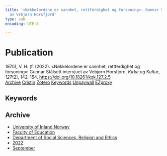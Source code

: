 ```yaml
---
title: '«Nøkkelordene er sannhet, rettferdighet og forsoning»: Gunnar Stålsett intervjuet
  av Vebjørn Horsfjord'
type: pub
encoding: UTF-8

---
```

<h1>Publication</h1>
<article id="csl-bib-container-29BGAJUN" class="csl-bib-container">
  <div class="csl-bib-body"> <div class="csl-entry">1970), V. H. (f. (2022). «Nøkkelordene er sannhet, rettferdighet og forsoning»: Gunnar Stålsett intervjuet av Vebjørn Horsfjord. <i>Kirke og Kultur</i>, <i>127</i>(2), 142–154. <a href="https://doi.org/10.18261/kok.127.2.5">https://doi.org/10.18261/kok.127.2.5</a></div> </div>
  <div class="csl-bib-buttons">
    <a href="#taxonomy-article-29BGAJUN" alt="archive" class="csl-bib-button">Archive</a>
    <a href="https://app.cristin.no/results/show.jsf?id=2052669" alt="Cristin" class="csl-bib-button">Cristin</a>
    <a href="http://zotero.org/groups/5881554/items/29BGAJUN" alt="Zotero" class="csl-bib-button">Zotero</a>
    <a href="#keywords-article-29BGAJUN" alt="keywords" class="csl-bib-button">Keywords</a>
    <a href="https://doi.org/10.18261/kok.127.2.5" alt="Unpaywall" class="csl-bib-button">Unpaywall</a>
    <a href="https://doi.org/10.18261/kok.127.2.5" alt="EZproxy" class="csl-bib-button">EZproxy</a>
  </div>
  <div id="csl-bib-meta-container-29BGAJUN"></div>
</article>
<div id="csl-bib-meta-29BGAJUN" class="csl-bib-meta">
  <article id="keywords-article-29BGAJUN" class="keywords-article">
    <h1>Keywords</h1>
    
  </article>
  <article id="taxonomy-article-29BGAJUN" class="taxonomy-article">
    <h1>Archive</h1>
    <ul>
      <li><a href="{{< params subfolder >}}en/archive/?key=3DCRN523">University of Inland Norway</a></li>
      <li><a href="{{< params subfolder >}}en/archive/?key=WYNZA47F">Faculty of Education</a></li>
      <li><a href="{{< params subfolder >}}en/archive/?key=XY7UYWKQ">Department of Social Sciences, Religion and Ethics</a></li>
      <li><a href="{{< params subfolder >}}en/archive/?key=KFGXTPGI">2022</a></li>
      <li><a href="{{< params subfolder >}}en/archive/?key=UMKFMPN6">September</a></li>
    </ul>
  </article>
</div>
